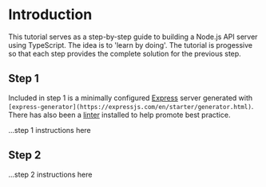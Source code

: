 # Introduction

This tutorial serves as a step-by-step guide to building a Node.js API server using TypeScript. The idea is to 'learn by doing'. The tutorial is progessive so that each step provides the complete solution for the previous step.

## Step 1

Included in step 1 is a minimally configured [Express](https://expressjs.com/) server generated with `[express-generator](https://expressjs.com/en/starter/generator.html)`. There has also been a [linter](https://eslint.org/) installed to help promote best practice.

...step 1 instructions here

## Step 2

...step 2 instructions here
